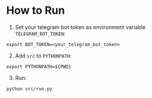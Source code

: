 # How to Run
1. Set your telegram bot token as environment variable `TELEGRAM_BOT_TOKEN`:
```
export BOT_TOKEN=<your_telegram_bot_token>
```

2. Add `src` to `PYTHONPATH`:
```
export PYTHONPATH=${PWD}
```

3. Run:
```
python src/run.py

